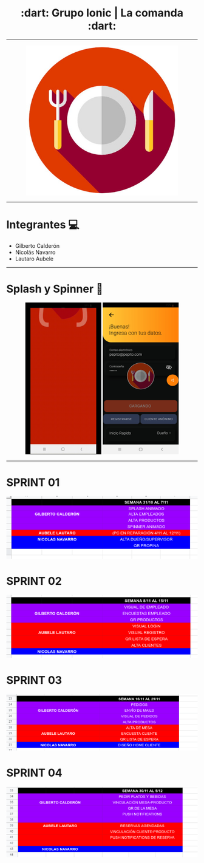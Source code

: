 <h1 align="center"> :dart: Grupo Ionic | La comanda :dart: </h1>
<hr>
<p align="center"> 
	<img src="./docs/img/imgicon.jpg" style="margin:0 auto" width="400">
</p>

--- 

# Integrantes :computer:
- Gilberto Calderón
- Nicolás Navarro
- Lautaro Aubele

---

# Splash y Spinner :iphone:

<div align="center">
  <img src="./docs/gif/splash.gif" width="200" height="400">
  <img src="./docs/img/spinner02.jpg" width="200" height="400" style="margin:0 auto">
</div>

---

# SPRINT 01

<p align="center"> 
	<img src="./docs/img/sprints/sprint.png" style="margin:0 auto">
</p>

# SPRINT 02

<p align="center"> 
	<img src="./docs/img/sprints/sprint02.png" style="margin:0 auto">
</p>

# SPRINT 03

<p align="center"> 
	<img src="./docs/img/sprints/sprint03.png" style="margin:0 auto">
</p>

# SPRINT 04

<p align="center"> 
	<img src="./docs/img/sprints/sprint04.png" style="margin:0 auto">
</p>